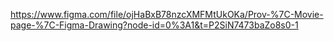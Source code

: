 https://www.figma.com/file/ojHaBxB78nzcXMFMtUkOKa/Prov-%7C-Movie-page-%7C-Figma-Drawing?node-id=0%3A1&t=P2SiN7473baZo8s0-1
